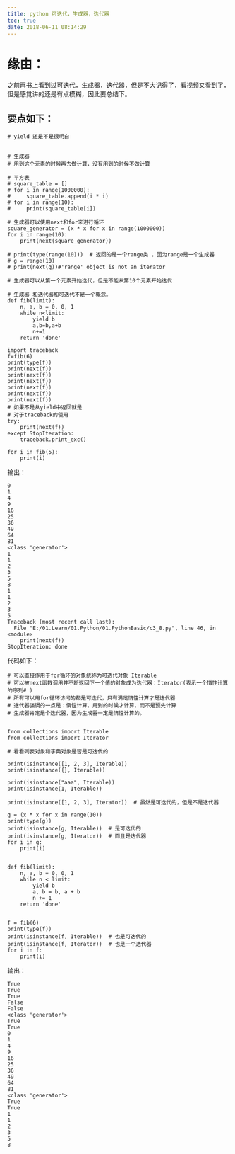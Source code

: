 ```yaml
---
title: python 可迭代，生成器，迭代器
toc: true
date: 2018-06-11 08:14:29
---
```



# 缘由：


之前再书上看到过可迭代，生成器，迭代器，但是不大记得了，看视频又看到了，但是感觉讲的还是有点模糊，因此要总结下。


## 要点如下：



    # yield 还是不是很明白


    # 生成器
    # 用到这个元素的时候再去做计算，没有用到的时候不做计算

    # 平方表
    # square_table = []
    # for i in range(1000000):
    #     square_table.append(i * i)
    # for i in range(10):
    #     print(square_table[i])

    # 生成器可以使用next和for来进行循环
    square_generator = (x * x for x in range(1000000))
    for i in range(10):
        print(next(square_generator))

    # print(type(range(10)))  # 返回的是一个range类 ，因为range是一个生成器
    # g = range(10)
    # print(next(g))#'range' object is not an iterator

    # 生成器可以从第一个元素开始迭代，但是不能从第10个元素开始迭代

    # 生成器 和迭代器和可迭代不是一个概念。
    def fib(limit):
        n, a, b = 0, 0, 1
        while n<limit:
            yield b
            a,b=b,a+b
            n+=1
        return 'done'

    import traceback
    f=fib(6)
    print(type(f))
    print(next(f))
    print(next(f))
    print(next(f))
    print(next(f))
    print(next(f))
    print(next(f))
    # 如果不是从yield中返回就是
    # 对于traceback的使用
    try:
        print(next(f))
    except StopIteration:
        traceback.print_exc()

    for i in fib(5):
        print(i)


输出：


    0
    1
    4
    9
    16
    25
    36
    49
    64
    81
    <class 'generator'>
    1
    1
    2
    3
    5
    8
    1
    1
    2
    3
    5
    Traceback (most recent call last):
      File "E:/01.Learn/01.Python/01.PythonBasic/c3_8.py", line 46, in <module>
        print(next(f))
    StopIteration: done






代码如下：


    # 可以直接作用于for循环的对象统称为可迭代对象 Iterable
    # 可以被next函数调用并不断返回下一个值的对象成为迭代器：Iterator(表示一个惰性计算的序列# )
    # 所有可以用for循环访问的都是可迭代，只有满足惰性计算才是迭代器
    # 迭代器强调的一点是：惰性计算，用到的时候才计算，而不是预先计算
    # 生成器肯定是个迭代器，因为生成器一定是惰性计算的。


    from collections import Iterable
    from collections import Iterator

    # 看看列表对象和字典对象是否是可迭代的

    print(isinstance([1, 2, 3], Iterable))
    print(isinstance({}, Iterable))

    print(isinstance("aaa", Iterable))
    print(isinstance(1, Iterable))

    print(isinstance([1, 2, 3], Iterator))  # 虽然是可迭代的，但是不是迭代器

    g = (x * x for x in range(10))
    print(type(g))
    print(isinstance(g, Iterable))  # 是可迭代的
    print(isinstance(g, Iterator))  # 而且是迭代器
    for i in g:
        print(i)


    def fib(limit):
        n, a, b = 0, 0, 1
        while n < limit:
            yield b
            a, b = b, a + b
            n += 1
        return 'done'


    f = fib(6)
    print(type(f))
    print(isinstance(f, Iterable))  # 也是可迭代的
    print(isinstance(f, Iterator))  # 也是一个迭代器
    for i in f:
        print(i)


输出：


    True
    True
    True
    False
    False
    <class 'generator'>
    True
    True
    0
    1
    4
    9
    16
    25
    36
    49
    64
    81
    <class 'generator'>
    True
    True
    1
    1
    2
    3
    5
    8
